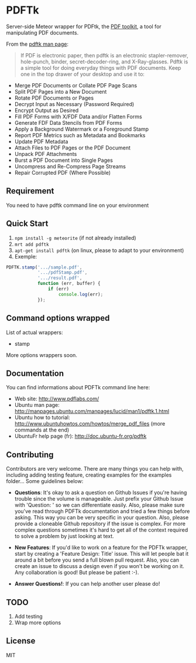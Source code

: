 PDFTk
=====

Server-side Meteor wrapper for PDFtk, the [PDF toolkit](https://www.pdflabs.com/tools/pdftk-the-pdf-toolkit/), a tool for manipulating PDF documents.

From the [pdftk man page](http://linux.die.net/man/1/pdftk):

> If PDF is electronic paper, then pdftk is an electronic stapler-remover, hole-punch, binder, secret-decoder-ring, and X-Ray-glasses. Pdftk is a simple tool for doing everyday things with PDF documents. Keep one in the top drawer of your desktop and use it to:

* Merge PDF Documents or Collate PDF Page Scans
* Split PDF Pages into a New Document
* Rotate PDF Documents or Pages
* Decrypt Input as Necessary (Password Required)
* Encrypt Output as Desired
* Fill PDF Forms with X/FDF Data and/or Flatten Forms
* Generate FDF Data Stencils from PDF Forms
* Apply a Background Watermark or a Foreground Stamp
* Report PDF Metrics such as Metadata and Bookmarks
* Update PDF Metadata
* Attach Files to PDF Pages or the PDF Document
* Unpack PDF Attachments
* Burst a PDF Document into Single Pages
* Uncompress and Re-Compress Page Streams
* Repair Corrupted PDF (Where Possible)

## Requirement
You need to have pdftk command line on your environment

## Quick Start
1. `npm install -g meteorite` (if not already installed)
2. `mrt add pdftk`
3. `apt-get install pdftk` (on linux, please to adapt to your environment)
4. Exemple: 
```js
PDFTK.stamp('.../sample.pdf',
			'.../pdfStamp.pdf',
			'.../result.pdf',
			function (err, buffer) {
				if (err)
					console.log(err);
			});
```

## Command options wrapped
List of actual wrappers:
* stamp

More options wrappers soon.


## Documentation
You can find informations about PDFTk command line here:
* Web site: http://www.pdflabs.com/
* Ubuntu man page: http://manpages.ubuntu.com/manpages/lucid/man1/pdftk.1.html
* Ubuntu how to tutorial: http://www.ubuntuhowtos.com/howtos/merge_pdf_files (more commands at the end)
* UbuntuFr help page (fr): http://doc.ubuntu-fr.org/pdftk

## Contributing
Contributors are very welcome. There are many things you can help with,
including adding testing feature, creating examples for the examples folder...
Some guidelines below:

* **Questions**: It's okay to ask a question on Github Issues if you're
	having trouble since the volume is manageable. Just prefix your Github Issue with
	'Question: ' so we can differentiate easily. Also, please make sure you've read through
	PDFTk documentation and tried a few things before asking. This way you can be very
	specific in your question. Also, please provide a cloneable Github repository
	if the issue is complex. For more complex questions sometimes it's hard to get all of the context
	required to solve a problem by just looking at text.

* **New Features**: If you'd like to work on a feature for the PDFTk wrapper,
  start by creating a 'Feature Design: Title' issue. This will let people bat it
  around a bit before you send a full blown pull request. Also, you can create
  an issue to discuss a design even if you won't be working on it. Any
  collaboration is good! But please be patient :-).

* **Answer Questions!**: If you can help another user please do!

## TODO
1. Add testing
2. Wrap more options

## License
MIT
